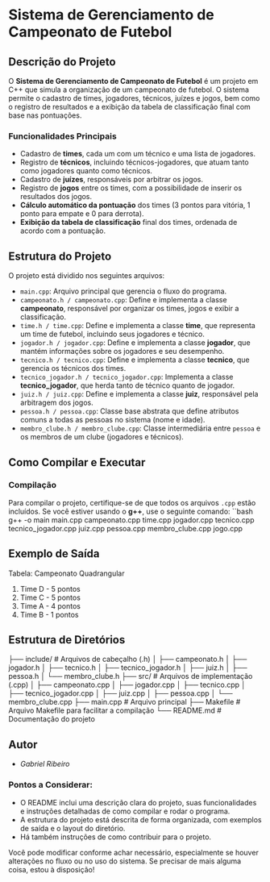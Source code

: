 # Sistema de Gerenciamento de Campeonato de Futebol

## Descrição do Projeto

O **Sistema de Gerenciamento de Campeonato de Futebol** é um projeto em C++ que simula a organização de um campeonato de futebol. O sistema permite o cadastro de times, jogadores, técnicos, juízes e jogos, bem como o registro de resultados e a exibição da tabela de classificação final com base nas pontuações.

### Funcionalidades Principais
- Cadastro de **times**, cada um com um técnico e uma lista de jogadores.
- Registro de **técnicos**, incluindo técnicos-jogadores, que atuam tanto como jogadores quanto como técnicos.
- Cadastro de **juízes**, responsáveis por arbitrar os jogos.
- Registro de **jogos** entre os times, com a possibilidade de inserir os resultados dos jogos.
- **Cálculo automático da pontuação** dos times (3 pontos para vitória, 1 ponto para empate e 0 para derrota).
- **Exibição da tabela de classificação** final dos times, ordenada de acordo com a pontuação.

## Estrutura do Projeto
O projeto está dividido nos seguintes arquivos:
- `main.cpp`: Arquivo principal que gerencia o fluxo do programa.
- `campeonato.h / campeonato.cpp`: Define e implementa a classe **campeonato**, responsável por organizar os times, jogos e exibir a classificação.
- `time.h / time.cpp`: Define e implementa a classe **time**, que representa um time de futebol, incluindo seus jogadores e técnico.
- `jogador.h / jogador.cpp`: Define e implementa a classe **jogador**, que mantém informações sobre os jogadores e seu desempenho.
- `tecnico.h / tecnico.cpp`: Define e implementa a classe **tecnico**, que gerencia os técnicos dos times.
- `tecnico_jogador.h / tecnico_jogador.cpp`: Implementa a classe **tecnico_jogador**, que herda tanto de técnico quanto de jogador.
- `juiz.h / juiz.cpp`: Define e implementa a classe **juiz**, responsável pela arbitragem dos jogos.
- `pessoa.h / pessoa.cpp`: Classe base abstrata que define atributos comuns a todas as pessoas no sistema (nome e idade).
- `membro_clube.h / membro_clube.cpp`: Classe intermediária entre `pessoa` e os membros de um clube (jogadores e técnicos).

## Como Compilar e Executar
### Compilação
Para compilar o projeto, certifique-se de que todos os arquivos `.cpp` estão incluídos. Se você estiver usando o **g++**, use o seguinte comando:
``bash
g++ -o main main.cpp campeonato.cpp time.cpp jogador.cpp tecnico.cpp tecnico_jogador.cpp juiz.cpp pessoa.cpp membro_clube.cpp jogo.cpp

## Exemplo de Saída
Tabela: Campeonato Quadrangular
1. Time D - 5 pontos
2. Time C - 5 pontos
3. Time A - 4 pontos
4. Time B - 1 pontos

## Estrutura de Diretórios
├── include/            # Arquivos de cabeçalho (.h)
│   ├── campeonato.h
│   ├── jogador.h
│   ├── tecnico.h
│   ├── tecnico_jogador.h
│   ├── juiz.h
│   ├── pessoa.h
│   └── membro_clube.h
├── src/                # Arquivos de implementação (.cpp)
│   ├── campeonato.cpp
│   ├── jogador.cpp
│   ├── tecnico.cpp
│   ├── tecnico_jogador.cpp
│   ├── juiz.cpp
│   ├── pessoa.cpp
│   └── membro_clube.cpp
├── main.cpp            # Arquivo principal
├── Makefile            # Arquivo Makefile para facilitar a compilação
└── README.md           # Documentação do projeto

## Autor
- *Gabriel Ribeiro*
### Pontos a Considerar:
- O README inclui uma descrição clara do projeto, suas funcionalidades e instruções detalhadas de como compilar e rodar o programa.
- A estrutura do projeto está descrita de forma organizada, com exemplos de saída e o layout do diretório.
- Há também instruções de como contribuir para o projeto.

Você pode modificar conforme achar necessário, especialmente se houver alterações no fluxo ou no uso do sistema. Se precisar de mais alguma coisa, estou à disposição!
